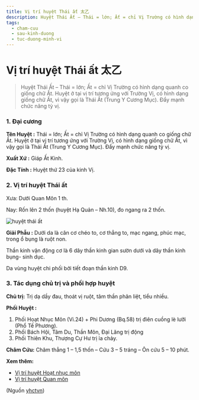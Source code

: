 ```yaml
---
title: Vị trí huyệt Thái ất 太乙
description: Huyệt Thái Ất – Thái = lớn; Ất = chỉ Vị Trường có hình dạng quanh co giống chữ Ất. Huyệt ở tại vị trí tương ứng với Trường Vị, có hình dạng giống chữ Ất, vì vậy gọi là Thái Ất (Trung Y Cương Mục). Đẩy mạnh chức năng tỳ vị.
tags:
  - cham-cuu
  - sau-kinh-duong
  - tuc-duong-minh-vi
---
```


# Vị trí huyệt Thái ất 太乙 

> Huyệt Thái Ất – Thái = lớn; Ất = chỉ Vị Trường có hình dạng quanh co giống chữ Ất. Huyệt ở tại vị trí tương ứng với Trường Vị, có hình dạng giống chữ Ất, vì vậy gọi là Thái Ất (Trung Y Cương Mục). Đẩy mạnh chức năng tỳ vị.

### 1. Đại cương

**Tên Huyệt :** Thái = lớn; Ất = chỉ Vị Trường có hình dạng quanh co giống chữ Ất. Huyệt ở tại vị trí tương ứng với Trường Vị, có hình dạng giống chữ Ất, vì vậy gọi là Thái Ất (Trung Y Cương Mục). Đẩy mạnh chức năng tỳ vị.

**Xuất Xứ :** Giáp Ất Kinh.

**Đặc Tính :** Huyệt thứ 23 của kinh Vị.

### 2. Vị trí huyệt Thái ất

Xưa: Dưới Quan Môn 1 th.

Nay: Rốn lên 2 thốn (huyệt Hạ Quản – Nh.10), đo ngang ra 2 thốn.

![huyệt thái ất](/imgs/yhctvn/huyet-thai-at-300x169.jpg)

**Giải Phẫu :** Dưới da là cân cơ chéo to, cơ thẳng to, mạc ngang, phúc mạc, trong ổ bụng là ruột non.

Thần kinh vận động cơ là 6 dây thần kinh gian sườn dưới và dây thần kinh bụng- sinh dục.

Da vùng huyệt chi phối bởi tiết đoạn thần kinh D9.

### 3. Tác dụng chủ trị và phối hợp huyệt

**Chủ trị:** Trị dạ dầy đau, thoát vị ruột, tâm thần phân liệt, tiểu nhiều.

**Phối Huyệt :**

1. Phối Hoạt Nhục Môn (Vi.24) + Phi Dương (Bq.58) trị điên cuồng lè lưỡi (Phổ Tế Phương).
2. Phối Bách Hội, Tâm Du, Thần Môn, Đại Lăng trị động
3. Phối Thiên Khu, Thượng Cự Hư trị ỉa chảy.

**Châm Cứu:** Châm thẳng 1 – 1,5 thốn – Cứu 3 – 5 tráng – Ôn cứu 5 – 10 phút.

**Xem thêm:**

* [Vị trí huyệt Hoạt nhục môn](/yhctvn/vi-tri-huyet-hoat-nhuc-mon/)
* [Vị trí huyệt Quan môn](/yhctvn/vi-tri-huyet-quan-mon/)

(Nguồn <a href="https://yhctvn.com/vi-tri-huyet-thai-at/" target="_blank">yhctvn</a>)
